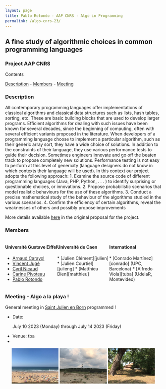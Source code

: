 ```yaml
---
layout: page
title: Pablo Rotondo - AAP CNRS - Algo in Programming
permalink: /algo-cnrs-23/
---
```




<style>
 .grid {
  display: flex;
 }
.column-left{ float: left; width: 33.333%; }
.column-right{ float: right; width: 33.333%; }
.column-center{ display: inline-block; width: 33.333%; }
</style>


<h2> A fine study of algorithmic choices in 
common programming languages</h2>

<h3>
Project AAP CNRS
</h3>

Contents
<nav class="navigation">
<a href="#description">Description</a> - 
<a href="#members">Members</a> -
<a href="#meeting">Meeting</a> 
</nav>


<h3 id='description'>Description</h3>
All contemporary programming languages offer implementations of classical algorithms and classical data structures such as lists, hash tables, sorting, etc. 
These are basic building blocks that are used to develop larger programs. Efficient algorithms for dealing with such issues have been known for several decades, since the beginning of computing,
often with several efficient variants proposed in the literature.
When developers of a programming language choose to implement a particular algorithm, such as their generic array sort, they have a wide choice of solutions.
In addition to the constraints of their language, they use various performance tests to guide their decision.
Sometimes engineers innovate and go off the beaten track to propose completely new solutions. Performance testing
is not easy to perform at this level of genericity (language designers do not know in which contexts their language will be used).
In this context our project adopts the following approach:
1. Examine the source code of different programming languages (Java, PHP, Python, . . . ) to identify
surprising or questionable choices, or innovations.
2. Propose probabilistic scenarios that model realistic behaviours for the use of these algorithms.
3. Conduct a precise mathematical study of the behaviour of the algorithms studied in the various
scenarios.
4. Confirm the efficiency of certain algorithms, reveal the weaknesses of others and possibly propose improvements


More details available <a href="/files/22_AAP_CNRS.pdf">here</a> in the original proposal for the project.

<!--[3] Conrado Mart ́ınez, Cyril Nicaud, Pablo Rotondo: A Probabilistic Model Revealing Shortcomings in Lua’s-->
<!--Hybrid Tables. Accepted at COCOON 2022. https://arxiv.org/abs/2208.13602-->
<!--<a href="/files/Pres_COCOON_22-1.pdf">A Probabilistic Model Revealing Shortcomings in Lua’s Hybrid Tables</a>, COCOON 2022, Online, 23 Octobre, 2022.-->

<h3 id='members'>Members</h3>

<div class="grid">
<div class="column-left">
<h4>Université Gustave Eiffel</h4>

* [Arnaud Carayol][arnaud]
* [Vincent Jugé][vincent]
* [Cyril Nicaud][cyril]
* [Carine Pivoteau][carine]
* [Pablo Rotondo][pablo]
</div>
<div class="column-center">
<h4>Université de Caen</h4>
* [Julien Clément][julien]
* [Julien Courtiel][julieng]
* [Matthieu Dien][matthieu]
</div>
<div class="column-right">
<h4>International</h4>
* [Conrado Martínez][conrado] (UPC, Barcelona)
* [Alfredo Viola][tuba] (UdelaR, Montevideo)
</div>
</div>


<h3 id='meeting'>Meeting - Algo a la playa !</h3>

General meeting in <a href="https://www.saint-julien-en-born.fr/">Saint Julien en Born</a> programmed !

<!--<img src="https://www.guide-des-landes.com/_bibli/annonces/1347/hd/plageducontis3.jpg"  width="30%" >-->

<ul>
<li>
Date:

July 10 2023 (Monday) through July 14 2023 (Friday)
</li>
<li>
Venue: tba
</li>
<li>
</li>
</ul>

<center>
<img src="assets/meeting-23/st-julien-en-born-1.jpeg"  width="30%" >
<img src="assets/meeting-23/st-julien-en-born-2.jpeg"  width="30%" >
<img src="assets/meeting-23/st-julien-en-born-3.jpeg"  width="30%" >
<!--<img src="https://www.guide-des-landes.com/_bibli/annonces/1347/hd/plageducontis3.jpg"  width="30%" >-->
<!--<img src="https://www.guide-des-landes.com/_bibli/annonces/1347/hd/plageducontis3.jpg"  width="30%" >-->
<!--<img src="https://www.guide-des-landes.com/_bibli/annonces/1347/hd/plageducontis3.jpg"  width="30%" >-->
</center>
<!--![Beach](https://www.guide-des-landes.com/_bibli/annonces/1347/hd/plageducontis3.jpg "Plage")-->

[pablo]: /
[cyril]: http://www-igm.univ-mlv.fr/~nicaud/
[arnaud]: http://www-igm.univ-mlv.fr/~carayol/
[carine]: http://www-igm.univ-mlv.fr/~pivoteau/
[vincent]: http://www-igm.univ-mlv.fr/~juge/
[julien]: https://clementj01.users.greyc.fr/
[julieng]: https://courtiel.users.greyc.fr/
[matthieu]: https://dien.users.greyc.fr/
[conrado]: https://www.cs.upc.edu/~conrado/
[tuba]: https://dblp.org/pid/50/6924.html
[ligm]: http://ligm.u-pem.fr/accueil/

